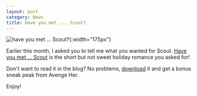 ```yaml
---
layout: post
category: News
title: Have you met ... Scout?
---
```

![have you met ... Scout?]({{site.baseurl}}/images/covers/have-you-met-scout.png#left-wrap){:width="175px"}

Earlier this month, I asked you to tell me what you wanted for Scout. [Have you met ... Scout]({{site.baseurl}}/book-summary/have-you-met-scout) is the short but not sweet holiday romance you asked for! 

Don't want to read it in the blog? No problems, [download](https://dl.bookfunnel.com/a9wy1uv4xe) it and get a bonus sneak peak from Avenge Her.

Enjoy!
